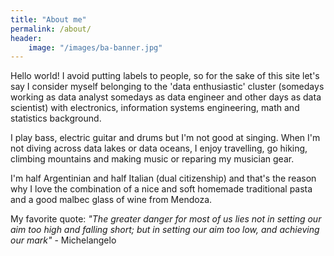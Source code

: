 ```yaml
---
title: "About me"
permalink: /about/
header:
    image: "/images/ba-banner.jpg"
---
```


Hello world! I avoid putting labels to people, so for the sake of this site let's say I consider myself belonging to the 'data enthusiastic' cluster (somedays working as data analyst somedays as data engineer and other days as data scientist) with electronics, information systems engineering, math and statistics background.

I play bass, electric guitar and drums but I'm not good at singing. When I'm not diving across data lakes or data oceans, I enjoy travelling, go hiking, climbing mountains and making music or reparing my musician gear.

I'm half Argentinian and half Italian (dual citizenship) and that's the reason why I love the combination of a nice and soft homemade traditional pasta and a good malbec glass of wine from Mendoza.

My favorite quote: *"The greater danger for most of us lies not in setting our aim too high and falling short; but in setting our aim too low, and achieving our mark"* - Michelangelo